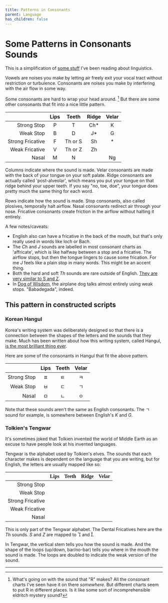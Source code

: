 ```yaml
---
title: Patterns in Consonants
parent: Language
has_children: false
---
```


# Some Patterns in Consonants Sounds 

This is a simplification of [some stuff](https://en.wikipedia.org/wiki/International_Phonetic_Alphabet_chart) I've been reading about linguistics.

Vowels are noises you make by letting air freely exit your vocal tract without restriction or turbulence.
Consonants are noises you make by interfering with the air flow in some way.

Some consonants are hard to wrap your head around. [^noteaboutR]
But there are some other consonants that fit into a nice little pattern.

[^noteaboutR]: What's going on with the sound that "R" makes? All the consonant charts I've seen have it on there *somewhere*. But different charts seem to put R in different places. Is it like some sort of incomprehensible eldritch mystery sound?

<!--https://improveyouraccent.co.uk/consonant-chart/*/-->

|  | Lips | Teeth | Ridge | Velar |
|--:|:-:|:-:|:-:|:-:|
| Strong Stop | P | T | Ch* | K |
| Weak Stop | B | D | J* | G |
| Strong Fricative | F | Th or S | Sh | * |
| Weak Fricative | V | Th or Z | Zh |  |
| Nasal | M | N |  | Ng |

Columns indicate where the sound is made. 
Velar consonants are made with the back of your tongue on your soft palate.
Ridge consonants are actually called 'post-alveolar', which means you put your tongue on that ridge behind your upper teeth.
If you say "no, toe, doe", your tongue does pretty much the same thing for each word.

Rows indicate how the sound is made.
Stop consonants, also called plosives, temporally halt airflow. 
Nasal consonants redirect air through your nose.
Fricative consonants create friction in the airflow without halting it entirely.

A few notes/caveats:
* English also can have a fricative in the back of the mouth, but that's only really used in words like lo*ch* or Ba*ch*.
* The *Ch* and *J* sounds are labelled in most consonant charts as 'affricate', which is like halfway between a stop and a fricative. The airflow stops, but then the tongue lingers to cause some frication. For me *J* feels like a plain stop in many words. This might be an accent thing.
* Both the hard and soft *Th* sounds are rare outside of English. [They are very similar to S and Z](https://www.youtube.com/watch?v=0MUsVcYhERY).
* In [Dog of Wisdom](https://www.youtube.com/watch?v=D-UmfqFjpl0), the airplane dog talks almost entirely using weak stops. "Babadegada", indeed.


<!--The letter *h*, among it's many uses, can be a glottal fricative, meaning a noise you make with friction in your throat.-->

## This pattern in constructed scripts


### Korean Hangul

Korea's writing system was deliberately designed so that there is a connection between the shapes of the letters and the sounds that they make.
Much has been written about how this writing system, called Hangul, [is the most brilliant thing ever](https://en.wikipedia.org/wiki/Hangul_supremacy).

Here are some of the consonants in Hangul that fit the above pattern.

|  | Lips | Teeth  | Velar |
|--:|:-:|:-:|:-:|
| Strong Stop | ㅍ | ㅌ | ㅋ |
| Weak Stop | ㅂ | ㄷ | ㄱ |
| Nasal | ㅁ | ㄴ | ㅇ |

Note that these sounds aren't the same as English consonants. The ㄱ sound for example, is somewhere between English's *K* and *G*.


### Tolkien's Tengwar

It's sometimes joked that Tolkien invented the world of Middle Earth as an excuse to have people look at his invented languages.

Tengwar is the alphabet used by Tolkien's elves. The sounds that each character makes is dependent on the language that you are writing, but for English, the letters are usually mapped like so:

<style>
    @font-face {
        font-family: 'tengwar';
        src: "TengwarFormalCSUR", "Catrinity", url("../../webfonts/tengwar/TengwarFormalCSUR.ttf");
    }
    .tengwartd {
        text-align: center;
        font-family: 'tengwar';
    }
</style>
<div class="table-wrapper"><table>
  <thead>
    <tr>
      <th style="text-align: right"> </th>
      <th class="tengwartd">Lips</th>
      <th class="tengwartd">Teeth</th>
      <th class="tengwartd">Ridge</th>
      <th class="tengwartd">Velar</th>
    </tr>
  </thead>
  <tbody>
    <tr>
      <td style="text-align: right">Strong Stop</td>
      <td class="tengwartd"></td>
      <td class="tengwartd"></td>
      <td class="tengwartd"></td>
      <td class="tengwartd"></td>
    </tr>
    <tr>
      <td style="text-align: right">Weak Stop</td>
      <td class="tengwartd"></td>
      <td class="tengwartd"></td>
      <td class="tengwartd"></td>
      <td class="tengwartd"></td>
    </tr>
    <tr>
      <td style="text-align: right">Strong Fricative</td>
      <td class="tengwartd"></td>
      <td class="tengwartd"></td>
      <td class="tengwartd"></td>
      <td class="tengwartd"></td>
    </tr>
    <tr>
      <td style="text-align: right">Weak  Fricative</td>
      <td class="tengwartd"></td>
      <td class="tengwartd"></td>
      <td class="tengwartd"></td>
      <td class="tengwartd"> </td>
    </tr>
    <tr>
      <td style="text-align: right">Nasal</td>
      <td class="tengwartd"></td>
      <td class="tengwartd"></td>
      <td class="tengwartd"> </td>
      <td class="tengwartd"></td>
    </tr>
  </tbody>
</table></div>

This is only part of the Tengwar alphabet. 
The Dental Fricatives here are the *Th* sounds. *S* and *Z* are mapped to  and .


In Tengwar, the vertical stem tells you how the sound is made.
And the shape of the loops (up/down, bar/no-bar) tells you where in the mouth the sound is made.
The loops are doubled to indicate the weak version of the sound.


---



